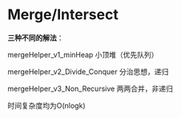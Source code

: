 # Merge/Intersect

**三种不同的解法**：

mergeHelper\_v1\_minHeap 小顶堆（优先队列）

mergeHelper\_v2\_Divide\_Conquer 分治思想，递归

mergeHelper\_v3\_Non\_Recursive 两两合并，非递归

时间复杂度均为O\(nlogk\)

